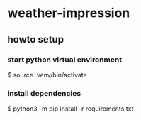 # weather-impression

## howto setup

### start python virtual environment

$ source .venv/bin/activate

### install dependencies

$ python3 -m pip install -r requirements.txt